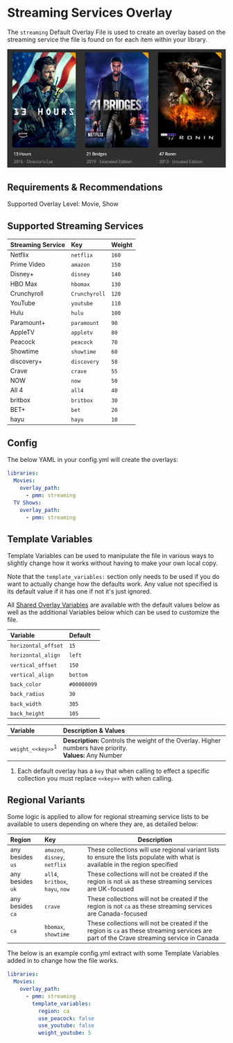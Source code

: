 # Streaming Services Overlay

The `streaming` Default Overlay File is used to create an overlay based on the streaming service the file is found on for each item within your library.

![](images/streaming.png)

## Requirements & Recommendations

Supported Overlay Level: Movie, Show

## Supported Streaming Services


| Streaming Service | Key            | Weight |
|:------------------|:---------------|:-------|
| Netflix           | `netflix`      | `160`  |
| Prime Video       | `amazon`       | `150`  |
| Disney+           | `disney`       | `140`  |
| HBO Max           | `hbomax`       | `130`  |
| Crunchyroll       | `Crunchyroll`  | `120`  |
| YouTube           | `youtube`      | `110`  |
| Hulu              | `hulu`         | `100`  |
| Paramount+        | `paramount`    | `90`   |
| AppleTV           | `appletv`      | `80`   |
| Peacock           | `peacock`      | `70`   |
| Showtime          | `showtime`     | `60`   |
| discovery+        | `discovery`    | `58`   |
| Crave             | `crave`        | `55`   |
| NOW               | `now`          | `50`   |
| All 4             | `all4`         | `40`   |
| britbox           | `britbox`      | `30`   |
| BET+              | `bet`          | `20`   |
| hayu              | `hayu`         | `10`   |


## Config

The below YAML in your config.yml will create the overlays:

```yaml
libraries:
  Movies:
    overlay_path:
      - pmm: streaming
  TV Shows:
    overlay_path:
      - pmm: streaming
```

## Template Variables

Template Variables can be used to manipulate the file in various ways to slightly change how it works without having to make your own local copy.

Note that the `template_variables:` section only needs to be used if you do want to actually change how the defaults work. Any value not specified is its default value if it has one if not it's just ignored.

All [Shared Overlay Variables](../overlay_variables) are available with the default values below as well as the additional Variables below which can be used to customize the file.

| Variable            | Default     |
|:--------------------|:------------|
| `horizontal_offset` | `15`        |
| `horizontal_align`  | `left`      |
| `vertical_offset`   | `150`       |
| `vertical_align`    | `bottom`    |
| `back_color`        | `#00000099` |
| `back_radius`       | `30`        |
| `back_width`        | `305`       |
| `back_height`       | `105`       |

| Variable                     | Description & Values                                                                                         |
|:-----------------------------|:-------------------------------------------------------------------------------------------------------------|
| `weight_<<key>>`<sup>1</sup> | **Description:** Controls the weight of the Overlay. Higher numbers have priority.<br>**Values:** Any Number |

1. Each default overlay has a `key` that when calling to effect a specific collection you must replace `<<key>>` with when calling.

## Regional Variants

Some logic is applied to allow for regional streaming service lists to be available to users depending on where they are, as detailed below:

| Region           | Key                              | Description                                                                                                                               |
|:-----------------|:---------------------------------|-------------------------------------------------------------------------------------------------------------------------------------------|
| any besides `us` | `amazon`, `disney`, `netflix`    | These collections will use regional variant lists to ensure the lists populate with what is available in the region specified             |
| any besides `uk` | `all4`, `britbox`, `hayu`, `now` | These collections will not be created if the region is not `uk` as these streaming services are UK-focused                                |
| any besides `ca` | `crave`                          | These collections will not be created if the region is not `ca` as these streaming services are Canada-focused                            |
| `ca`             | `hbomax`, `showtime`             | These collections will not be created if the region is `ca` as these streaming services are part of the Crave streaming service in Canada |

The below is an example config.yml extract with some Template Variables added in to change how the file works.

```yaml
libraries:
  Movies:
    overlay_path:
      - pmm: streaming
        template_variables:
          region: ca
          use_peacock: false
          use_youtube: false
          weight_youtube: 5
```
